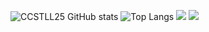 ![CCSTLL25 GitHub stats](https://github-readme-stats.vercel.app/api?username=CCSTLL25&show_icons=true&theme=tokyonight)
![Top Langs](https://github-readme-stats.vercel.app/api/top-langs/?username=CCSTLL25&layout=tokyonight)
![](https://raw.githubusercontent.com/username/github-stats/master/generated/overview.svg#gh-dark-mode-only)
![](https://raw.githubusercontent.com/username/github-stats/master/generated/overview.svg#gh-light-mode-only)
